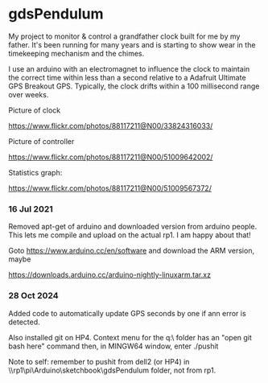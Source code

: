 # gdsPendulum

 My project to monitor & control a grandfather clock built for me by my father.  It's been running
  for many years and is starting to show wear in the timekeeping mechanism and the chimes.
  
  I use an arduino with an electromagnet to influence the clock to maintain the correct time within
  less than a second relative to a Adafruit Ultimate GPS Breakout GPS. Typically, the clock drifts within a 100 millisecond range over weeks.
  
Picture of clock 

https://www.flickr.com/photos/88117211@N00/33824316033/

Picture of controller

https://www.flickr.com/photos/88117211@N00/51009642002/

Statistics graph:

https://www.flickr.com/photos/88117211@N00/51009567372/


### 16 Jul 2021

Removed apt-get of arduino and downloaded version from arduino people. This lets me compile and upload on the actual rp1. I am happy about that!
 
Goto  https://www.arduino.cc/en/software  and download the ARM version, maybe 

https://downloads.arduino.cc/arduino-nightly-linuxarm.tar.xz

### 28 Oct 2024

Added code to automatically update GPS seconds by one if ann error is detected.

Also installed git on HP4. Context menu for the q:\ folder has an "open git bash here" command
then, in MINGW64 window, enter ./pushit

Note to self: remember to pushit from dell2 (or HP4) in \\\rp1\pi\Arduino\sketchbook\gdsPendulum folder, not from rp1.

